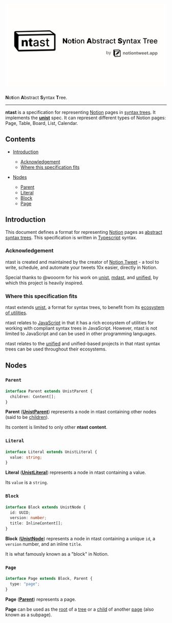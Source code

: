 # ![ntast][banner]

**N**o**t**ion **A**bstract **S**yntax **T**ree.

---

**ntast** is a specification for representing [Notion] pages in [syntax
trees][syntax-tree]. It implements the [**unist**][unist] spec. It can represent
different types of Notion pages: Page, Table, Board, List, Calendar.

## Contents

- [Introduction](#introduction)

  - [Acknowledgement](#acknowledgement)
  - [Where this specification fits](#where-this-specification-fits)

- [Nodes](#nodes)

  - [Parent](#parent)
  - [Literal](#literal)
  - [Block](#block)
  - [Page](#page)

## Introduction

This document defines a format for representing [Notion] pages as [abstract
syntax trees][syntax-tree]. This specification is written in [Typescript]
syntax.

### Acknowledgement

ntast is created and maintained by the creator of [Notion Tweet] - a tool to
write, schedule, and automate your tweets 10x easier, directly in Notion.

Special thanks to @wooorm for his work on [unist], [mdast], and [unified], by
which this project is heavily inspired.

### Where this specification fits

ntast extends [unist], a format for syntax trees, to benefit from its [ecosystem
of utilities][utilities].

ntast relates to [JavaScript] in that it has a rich ecosystem of utilities for
working with compliant syntax trees in JavaScript. However, ntast is not limited
to JavaScript and can be used in other programming languages.

ntast relates to the [unified] and unified-based projects in that ntast syntax
trees can be used throughout their ecosystems.

## Nodes

### `Parent`

```ts
interface Parent extends UnistParent {
  children: Content[];
}
```

**Parent** ([**UnistParent**][dfn-unist-parent]) represents a node in ntast
containing other nodes (said to be [children][dfn-unist-child]).

Its content is limited to only other **ntast content**.

### `Literal`

```ts
interface Literal extends UnistLiteral {
  value: string;
}
```

**Literal** ([**UnistLiteral**][dfn-unist-literal]) represents a node in ntast
containing a value.

Its `value` is a `string`.

### `Block`

```ts
interface Block extends UnistNode {
  id: UUID;
  version: number;
  title: InlineContent[];
}
```

**Block** ([**UnistNode**][dfn-unist-node]) represents a node in ntast
containing a unique `id`, a `version` number, and an inline `title`.

It is what famously known as a "block" in Notion.

### `Page`

```ts
interface Page extends Block, Parent {
  type: "page";
}
```

**Page** ([**Parent**](#parent)) represents a page.

**Page** can be used as the [root][dfn-unist-root] of a [tree][dfn-unist-tree]
or a [child][dfn-unist-child] of another [page](#page) (also known as a
subpage).

<!-- Definitions -->

[banner]: /banner.svg
[notion tweet]: https://notiontweet.app
[notion]: https://notion.so
[syntax-tree]: https://github.com/syntax-tree/unist#syntax-tree
[unist]: https://github.com/syntax-tree/unist
[webidl]: https://heycam.github.io/webidl/
[utilities]: https://github.com/syntax-tree/unist#list-of-utilities
[javascript]: https://www.ecma-international.org/ecma-262/9.0/index.html
[typescript]: https://www.typescriptlang.org
[unified]: https://github.com/unifiedjs/unified
[mdast]: https://github.com/syntax-tree/mdast
[dfn-unist-node]: https://github.com/syntax-tree/unist#node
[dfn-unist-parent]: https://github.com/syntax-tree/unist#parent
[dfn-unist-child]: https://github.com/syntax-tree/unist#child
[dfn-unist-literal]: https://github.com/syntax-tree/unist#literal
[dfn-unist-root]: https://github.com/syntax-tree/unist#root
[dfn-unist-tree]: https://github.com/syntax-tree/unist#tree
